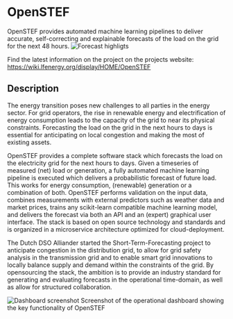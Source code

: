 # OpenSTEF 
OpenSTEF provides automated machine learning pipelines to deliver accurate, self-correcting and explainable forecasts of the load on the grid for the next 48 hours.
![Forecast highligts](https://wiki.lfenergy.org/download/attachments/22976598/image2019-11-20_11-7-5.png?version=1&modificationDate=1637227332811&api=v2)

Find the latest information on the project on the projects website:
https://wiki.lfenergy.org/display/HOME/OpenSTEF


## Description
The energy transition poses new challenges to all parties in the energy sector. For grid operators, the rise in renewable energy and electrification of energy consumption leads to the capacity of the grid to near its physical constraints. Forecasting the load on the grid in the next hours to days is essential for anticipating on local congestion and making the most of existing assets.  

OpenSTEF provides a complete software stack which forecasts the load on the electricity grid for the next hours to days. Given a timeseries of measured (net) load or generation, a fully automated machine learning pipeline is executed which delivers a probabilistic forecast of future load. This works for energy consumption, (renewable) generation or a combination of both. OpenSTEF performs validation on the input data, combines measurements with external predictors such as weather data and market prices, trains any scikit-learn compatible machine learning model, and delivers the forecast via both an API and an (expert) graphical user interface. The stack is based on open source technology and standards and is organized in a microservice architecture optimized for cloud-deployment.

The Dutch DSO Alliander started the Short-Term-Forecasting project to anticipate congestion in the distribution grid, to allow for grid safety analysis in the transmission grid and to enable smart grid innovations to locally balance supply and demand within the constraints of the grid. By opensourcing the stack, the ambition is to provide an industry standard for generating and evaluating forecasts in the operational time-domain, as well as allow for structured collaboration.

![Dashboard screenshot](https://user-images.githubusercontent.com/18208480/127109029-77e09c97-8d06-4158-8789-4c1d5ecede61.png)
Screenshot of the operational dashboard showing the key functionality of OpenSTEF
